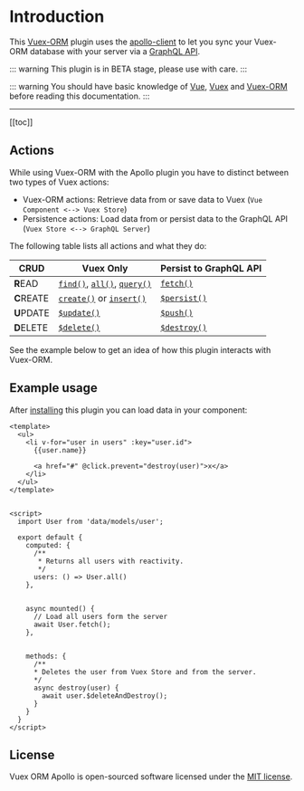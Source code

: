 # Introduction

This [Vuex-ORM](https://github.com/vuex-orm/vuex-orm) plugin uses the
[apollo-client](https://www.apollographql.com/client/) to let you sync your Vuex-ORM database with your server via
a [GraphQL API](http://graphql.org/).

::: warning
This plugin is in BETA stage, please use with care.
:::

::: warning
You should have basic knowledge of [Vue](https://vuejs.org/), [Vuex](https://vuex.vuejs.org/) and
[Vuex-ORM](https://vuex-orm.github.io/vuex-orm/) before reading this documentation.
:::


---


[[toc]]


## Actions

While using Vuex-ORM with the Apollo plugin you have to distinct between two types of Vuex actions:

- Vuex-ORM actions: Retrieve data from or save data to Vuex (`Vue Component <--> Vuex Store`)
- Persistence actions: Load data from or persist data to the GraphQL API (`Vuex Store <--> GraphQL Server`)

The following table lists all actions and what they do:

CRUD | Vuex Only | Persist to GraphQL API
--| -- | --
**R**EAD | [`find()`](https://vuex-orm.github.io/vuex-orm/store/retrieving-data.html#get-single-data), [`all()`](https://vuex-orm.github.io/vuex-orm/store/retrieving-data.html#get-all-data), [`query()`](https://vuex-orm.github.io/vuex-orm/store/retrieving-data.html#query-builder) | [`fetch()`](/guide/fetch)
**C**REATE | [`create()`](https://vuex-orm.github.io/vuex-orm/store/inserting-and-updating-data.html#inserts) or [`insert()`](https://vuex-orm.github.io/vuex-orm/store/inserting-and-updating-data.html#inserts) | [`$persist()`](/guide/persist)
**U**PDATE | [`$update()`](https://vuex-orm.github.io/vuex-orm/store/inserting-and-updating-data.html#updates) | [`$push()`](/guide/push)
**D**ELETE | [`$delete()`](https://vuex-orm.github.io/vuex-orm/store/deleting-data.html) | [`$destroy()`](/guide/destroy)

See the example below to get an idea of how this plugin interacts with Vuex-ORM.




## Example usage

After [installing](/guide/setup) this plugin you can load data in your component:

```vue
<template>
  <ul>
    <li v-for="user in users" :key="user.id">
      {{user.name}}
      
      <a href="#" @click.prevent="destroy(user)">x</a>
    </li>
  </ul>
</template>


<script>
  import User from 'data/models/user';
  
  export default {
    computed: {
      /**
       * Returns all users with reactivity.
       */ 
      users: () => User.all()
    },


    async mounted() {
      // Load all users form the server
      await User.fetch();
    },
    
    
    methods: {
      /**
      * Deletes the user from Vuex Store and from the server. 
      */
      async destroy(user) {
        await user.$deleteAndDestroy();
      }
    }
  }
</script>
```


## License

Vuex ORM Apollo is open-sourced software licensed under the
[MIT license](https://github.com/phortx/vuex-orm-apollo/blob/master/LICENSE.md).
